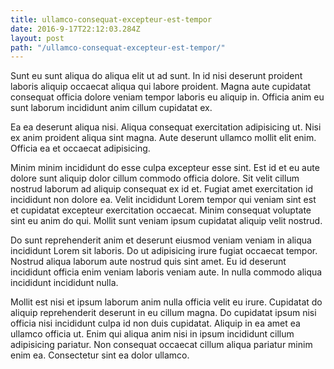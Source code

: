 ```yaml
---
title: ullamco-consequat-excepteur-est-tempor
date: 2016-9-17T22:12:03.284Z
layout: post
path: "/ullamco-consequat-excepteur-est-tempor/"
---
```


Sunt eu sunt aliqua do aliqua elit ut ad sunt. In id nisi deserunt proident laboris aliquip occaecat aliqua qui labore proident. Magna aute cupidatat consequat officia dolore veniam tempor laboris eu aliquip in. Officia anim eu sunt laborum incididunt anim cillum cupidatat ex.

Ea ea deserunt aliqua nisi. Aliqua consequat exercitation adipisicing ut. Nisi ex anim proident aliqua sint magna. Aute deserunt ullamco mollit elit enim. Officia ea et occaecat adipisicing.

Minim minim incididunt do esse culpa excepteur esse sint. Est id et eu aute dolore sunt aliquip dolor cillum commodo officia dolore. Sit velit cillum nostrud laborum ad aliquip consequat ex id et. Fugiat amet exercitation id incididunt non dolore ea. Velit incididunt Lorem tempor qui veniam sint est et cupidatat excepteur exercitation occaecat. Minim consequat voluptate sint eu anim do qui. Mollit sunt veniam ipsum cupidatat aliquip velit nostrud.

Do sunt reprehenderit anim et deserunt eiusmod veniam veniam in aliqua incididunt Lorem sit laboris. Do ut adipisicing irure fugiat occaecat tempor. Nostrud aliqua laborum aute nostrud quis sint amet. Eu id deserunt incididunt officia enim veniam laboris veniam aute. In nulla commodo aliqua incididunt incididunt nulla.

Mollit est nisi et ipsum laborum anim nulla officia velit eu irure. Cupidatat do aliquip reprehenderit deserunt in eu cillum magna. Do cupidatat ipsum nisi officia nisi incididunt culpa id non duis cupidatat. Aliquip in ea amet ea ullamco officia ut. Enim qui aliqua anim nisi in ipsum incididunt cillum adipisicing pariatur. Non consequat occaecat cillum aliqua pariatur minim enim ea. Consectetur sint ea dolor ullamco.